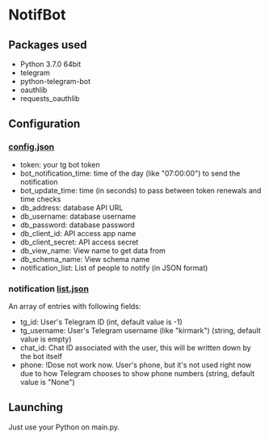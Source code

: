 # NotifBot
## Packages used
- Python 3.7.0 64bit
- telegram
- python-telegram-bot
- oauthlib
- requests_oauthlib

## Configuration
### [config.json](config.json)
- token: your tg bot token
- bot_notification_time: time of the day (like "07:00:00") to send the notification
- bot_update_time: time (in seconds) to pass between token renewals and time checks
- db_address: database API URL
- db_username: database username
- db_password: database password
- db_client_id: API access app name
- db_client_secret: API access secret
- db_view_name: View name to get data from
- db_schema_name: View schema name
- notification_list: List of people to notify (in JSON format)

### notification [list.json](list.json)
An array of entries with following fields:
- tg_id: User's Telegram ID (int, default value is -1)
- tg_username: User's Telegram username (like "kirmark") (string, default value is empty)
- chat_id: Chat ID associated with the user, this will be written down by the bot itself
- phone: !Dose not work now. User's phone, but it's not used right now due to how Telegram chooses to show phone numbers (string, default value is "None")

## Launching
Just use your Python on main.py.